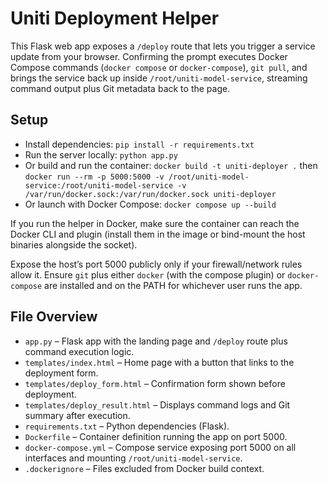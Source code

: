 # Uniti Deployment Helper

This Flask web app exposes a `/deploy` route that lets you trigger a service update from your browser. Confirming the prompt executes Docker Compose commands (`docker compose` or `docker-compose`), `git pull`, and brings the service back up inside `/root/uniti-model-service`, streaming command output plus Git metadata back to the page.

## Setup
- Install dependencies: `pip install -r requirements.txt`
- Run the server locally: `python app.py`
- Or build and run the container: `docker build -t uniti-deployer .` then `docker run --rm -p 5000:5000 -v /root/uniti-model-service:/root/uniti-model-service -v /var/run/docker.sock:/var/run/docker.sock uniti-deployer`
- Or launch with Docker Compose: `docker compose up --build`

If you run the helper in Docker, make sure the container can reach the Docker CLI and plugin (install them in the image or bind-mount the host binaries alongside the socket).

Expose the host’s port 5000 publicly only if your firewall/network rules allow it.
Ensure `git` plus either `docker` (with the compose plugin) or `docker-compose` are installed and on the PATH for whichever user runs the app.

## File Overview
- `app.py` – Flask app with the landing page and `/deploy` route plus command execution logic.
- `templates/index.html` – Home page with a button that links to the deployment form.
- `templates/deploy_form.html` – Confirmation form shown before deployment.
- `templates/deploy_result.html` – Displays command logs and Git summary after execution.
- `requirements.txt` – Python dependencies (Flask).
- `Dockerfile` – Container definition running the app on port 5000.
- `docker-compose.yml` – Compose service exposing port 5000 on all interfaces and mounting `/root/uniti-model-service`.
- `.dockerignore` – Files excluded from Docker build context.
